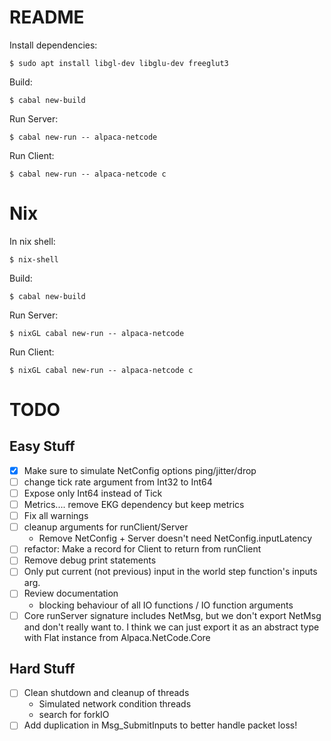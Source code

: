 
# README

Install dependencies:

    $ sudo apt install libgl-dev libglu-dev freeglut3

Build:

    $ cabal new-build

Run Server:

    $ cabal new-run -- alpaca-netcode

Run Client:

    $ cabal new-run -- alpaca-netcode c

# Nix

In nix shell:

    $ nix-shell

Build:

    $ cabal new-build

Run Server:

    $ nixGL cabal new-run -- alpaca-netcode

Run Client:

    $ nixGL cabal new-run -- alpaca-netcode c


# TODO

## Easy Stuff

* [X] Make sure to simulate NetConfig options ping/jitter/drop
* [ ] change tick rate argument from Int32 to Int64
* [ ] Expose only Int64 instead of Tick
* [ ] Metrics.... remove EKG dependency but keep metrics
* [ ] Fix all warnings
* [ ] cleanup arguments for runClient/Server
    * Remove NetConfig + Server doesn't need NetConfig.inputLatency
* [ ] refactor: Make a record for Client to return from runClient
* [ ] Remove debug print statements
* [ ] Only put current (not previous) input in the world step function's inputs
  arg.
* [ ] Review documentation
    * blocking behaviour of all IO functions / IO function arguments
* [ ] Core runServer signature includes NetMsg, but we don't export NetMsg and
  don't really want to. I think we can just export it as an abstract type with
  Flat instance from Alpaca.NetCode.Core

## Hard Stuff

* [ ] Clean shutdown and cleanup of threads
  * Simulated network condition threads
  * search for forkIO
* [ ] Add duplication in Msg_SubmitInputs to better handle packet loss!
